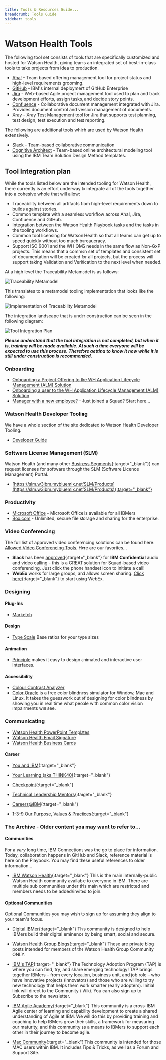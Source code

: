 ```yaml
---
title: Tools & Resources Guide...
breadcrumb: Tools Guide
sidebar: tools
---
```


# Watson Health Tools
The following tool set consists of tools that are specifically customized and hosted for Watson Health, giving teams an integrated set of best-in-class tools to take projects from idea to production.
- [Aha!](../aha/) - Team based offering management tool for project status and high-level requirements grooming.
- [GitHub](../github/) - IBM's internal deployment of GitHub Enterprise
- [Jira](../jira/) - Web-based Agile project management tool used to plan and track development efforts, assign tasks, and decide story points.
- [Confluence](../confluence/) - Collaborative document management integrated with Jira. Provides document control and version management of documents.
- [Xray](../xray/) - Xray Test Management tool for Jira that supports test planning, test design, test execution and test reporting.

The following are additional tools which are used by Watson Health extensively.
- [Slack](../slack/) - Team-based collaborative communication
- [Cognitive Architect](../ca/) - Team-based online architectural modeling tool using the IBM Team Solution Design Method templates.

## Tool Integration plan

While the tools listed below are the intended tooling for Watson Health, there currently is an effort underway to integrate all of the tools together into a cohesive whole that will allow:
- Traceability between all artifacts from high-level requirements down to builds against stories.
- Common template with a seamless workflow across Aha!, Jira, Confluence and GitHub.
- Integration between the Watson Health Playbook tasks and the tasks in the tooling workflows.
- Common tool licensing for Watson Health so that all teams can get up to speed quickly without too much bureaucracy.
- Support ISO 9001 and the WH QMS needs in the same flow as Non-GxP projects. This means that a common set of templates and consistent set of documentation will be created for all projects, but the process will support taking Validation and Verification to the next level when needed.

<a id="traceability-metamodel"></a>
At a high level the Traceability Metamodel is as follows:

![Traceability Metamodel](https://pages.github.ibm.com/watson-health-playbook/resources/images/tools/metamodel.png)

This translates to a metamodel tooling implementation that looks like the following:

![Implementation of Traceability Metamodel](https://pages.github.ibm.com/watson-health-playbook/resources/images/tools/aha-jira-github-overview.jpg)

The integration landscape that is under construction can be seen in the following diagram:

![Tool Integration Plan](https://pages.github.ibm.com/watson-health-playbook/resources/images/tools/WHPlaybookToolTopology.jpg)

_**Please understand that the tool integration is not completed, but when it is, training will be made available. At such a time everyone will be expected to use this process. Therefore getting to know it now while it is still under construction is recommended.**_

### Onboarding

- [Onboarding a Project Offering to the WH Application Lifecycle Management (ALM) Solution](../onboarding/request_onboarding_project_offering)
- [Onboarding a user to the WH Application Lifecycle Management (ALM) Solution](../onboarding/request_onboarding_user/)
- [Manager with a new employee?](../../support/onboarding/) -  Just joined a Squad? Start here...

### Watson Health Developer Tooling

We have a whole section of the site dedicated to Watson Health Developer Tooling.
- [Developer Guide](../../dev/developer-guide/index/)

### Software License Management (SLM)

Watson Health (and many other [Business Segments](https://w3-connections.ibm.com/wikis/home?lang=en-us#!/wiki/Software%20Group%20Software%20License%20Management/page/Find%20Your%20Admin%20Contact){:target="_blank"}) can request licenses for software through the SLM (Software Licence Management) Portal.
- [https://slm.w3ibm.mybluemix.net/SLM/Products](https://slm.w3ibm.mybluemix.net/SLM/Products){:target="_blank"}

### Productivity

- <a  target="_blank" href="https://w3-connections.ibm.com/communities/service/html/communityoverview?communityUuid=5b88000f-d3c4-4e5a-b2be-4acd9e3a0c6a">Microsoft Office</a> - Microsoft Office is available for all IBMers
- <a href="../../tools/box/">Box.com</a> - Unlimited, secure file storage and sharing for the enterprise.

<a name="video"></a>

### Video Conferencing

The full list of approved video conferencing solutions can be found here: <a target="_blank" href="https://w3.ibm.com/help/#/article/video_conf_list">Allowed Video Conferencing Tools</a>. Here are our favorites...
- **Slack** has been [approved](https://github.ibm.com/Whitewater/Slack/blob/master/security-assessments/videoconference.md){:target="_blank"} for **IBM Confidential** audio and video calling - this is a GREAT solution for Squad-based video conferencing. Just click the phone handset icon to initiate a call!
- **WebEx** works for large groups, and allows screen sharing. [Click here](https://w3-connections.ibm.com/blogs/9b423260-ec3f-4c33-9e8e-91cd8d26e688/entry/Webex_for_All?lang=en_us){:target="_blank"} to start using WebEx.

### Designing

#### Plug-Ins

<!-- - <a href="">Craft</a>  Sketch 3 plug-in for using and editing Watson's design libraries -->
- <a target="_blank" href="https://github.com/tudou527/marketch?ref=sketchhunt">Marketch</a>

#### Design

- <a target="_blank" href="http://type-scale.com/">Type Scale</a> Base ratios for your type sizes

#### Animation

- <a target="_blank" href="http://principleformac.com/">Principle</a> makes it easy to design animated and interactive user interfaces.

#### Accessibility

- <a target="_blank" href="https://www.paciellogroup.com/resources/contrastanalyser/">Colour Contrast Analyzer</a>
- <a target="_blank" href="http://colororacle.org/">Color Oracle</a> is a free color blindness simulator for Window, Mac and Linux. It takes the guesswork out of designing for color blindness by showing you in real time what people with common color vision impairments will see.

### Communicating

- <a class="tools-index" target="_blank" href="https://ibm.ent.box.com/s/a8h3rkgz3r7kiysrzkq8wk1dkwnddfg7">Watson Health PowerPoint Templates </a>
- <a class="tools-index" target="_blank" href="http://webdev01.webmaster.ibm.com/watson/health/assets/signatures/">Watson Health Email Signature</a>
- <a class="tools-index" target="_blank" href="https://apps.na.collabserv.com/communities/service/html/communityoverview?communityUuid=258bb0e3-3855-49cc-bdd8-9709c05a284d">Watson Health Business Cards</a>

#### Career

- [You and IBM](http://w3-01.ibm.com/hr/web/navigation/index.html){:target="_blank"}

- [Your Learning (aka THINK40)](https://yourlearning.ibm.com/){:target="_blank"}

- [Checkpoint](https://w3.ibm.com/hr/performance/checkpoint/){:target="_blank"}

- [Technical Leadership Mentors](https://w3-connections.ibm.com/wikis/home?lang=en#!/wiki/Watson%20%26%20Watson%20Health%20Operations/page/Technical%20Leadership%20Mentors){:target="_blank"}

- [Careers@IBM](https://w3.ibm.com/careers/){:target="_blank"}

- [1-3-9 Our Purpose, Values & Practices](https://w3-workplace.ibm.com/ibm/ibmer/overview/){:target="_blank"}

### The Archive - Older content you may want to refer to...

#### Communities

For a _very_ long time, IBM Connections was the go to place for information. Today, collaboration happens in GitHub and Slack, reference material is here on the Playbook. You may find these useful references to older information...

- [IBM Watson Health](https://w3-connections.ibm.com/communities/service/html/communitystart?communityUuid=902efee5-3b0e-4cc3-890f-5b4ba4192f58){:target="_blank"}
This is the main internally-public Watson Health community available to everyone in IBM.  There are multiple sub communities under this main which are restricted and members needs to be added/invited to join.

#### Optional Communities

Optional Communities you may wish to sign up for assuming they align to your team's focus.

- [Digital IBMer](https://w3-connections.ibm.com/communities/service/html/communitystart?communityUuid=6c2eb3d7-595b-47f5-97e0-5eae31faf9d5){:target="_blank"}
This community is designed to help IBMers build their digital eminence by being smart, social and secure.

- [Watson Health Group Blogs](https://w3-connections.ibm.com/blogs/902efee5-3b0e-4cc3-890f-5b4ba4192f58?lang=en){:target="_blank"}
These are private blog posts intended for members of the Watson Health Group Community ONLY.

- [IBM's TAP](https://ibm.biz/BdxtKD){:target="_blank"}
The Technology Adoption Program (TAP) is where you can find, try, and share emerging technology! TAP brings together IBMers – from every location, business unit, and job role – who have innovative projects (innovators) and those who are willing to try new technology that helps them work smarter (early adopters). Initial link will direct to the Community / Wiki. You can also sign up to Subscribe to the newsletter.

- [IBM Agile Academy](https://w3-connections.ibm.com/communities/service/html/communitystart?communityUuid=f14aa341-aeef-4a21-bf4c-df41faf817c7){:target="_blank"}
This community is a cross-IBM Agile center of learning and capability development to create a shared understanding of Agile at IBM. We will do this by providing training and coaching to help IBMers grow their skills, a framework for measuring our maturity, and this community as a means to IBMers to support each other in their journey to become agile.

- [Mac Community](http://w3-connections.ibm.com/communities/service/html/memberjoinsubmit?returnto=communityview&communityUuid=5387b4bb-23ee-4a4e-8948-fc5fc9666697&dangerousurlnonce=9D4G092D5B5EEF59414B9AF1F7A66C002F7D){:target="_blank"}
This community is intended for those MAC users within IBM. It includes Tips & Tricks, as well as a Forum and Support Site.
